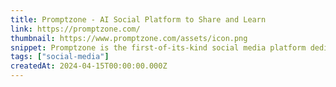 ```yaml
---
title: Promptzone - AI Social Platform to Share and Learn
link: https://promptzone.com/
thumbnail: https://www.promptzone.com/assets/icon.png
snippet: Promptzone is the first-of-its-kind social media platform dedicated to all things AI. It enables users to share insights, learn from others, and stay updated on the latest in AI technology through a rich tagging system and in-depth discussions.
tags: ["social-media"]
createdAt: 2024-04-15T00:00:00.000Z
---
```

